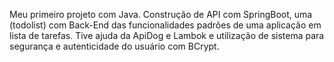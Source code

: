 Meu primeiro projeto com Java. Construção de API com SpringBoot, uma (todolist) com Back-End das funcionalidades padrões de uma aplicação em lista de tarefas. Tive ajuda da ApiDog e Lambok e utilização de sistema para segurança e autenticidade do usuário com BCrypt.
